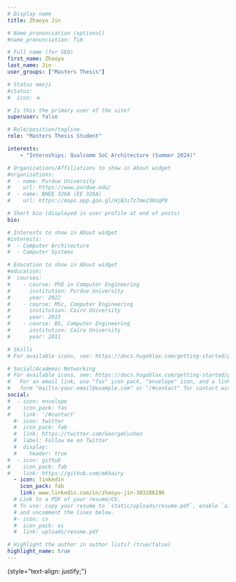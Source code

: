 ```yaml
---
# Display name
title: Zhaoyu Jin

# Name pronunciation (optional)
#name_pronunciation: Tim

# Full name (for SEO)
first_name: Zhaoyu
last_name: Jin
user_groups: ["Masters Thesis"]

# Status emoji
#status:
#  icon: ☕️

# Is this the primary user of the site?
superuser: false

# Role/position/tagline
role: "Masters Thesis Student"

interests:
    - "Internships: Qualcomm SoC Architecture (Summer 2024)"

# Organizations/Affiliations to show in About widget
#organizations:
#  - name: Purdue University
#    url: https://www.purdue.edu/
#  - name: BHEE 326A (EE 326A)
#    url: https://maps.app.goo.gl/HjBJs7z7me238oqP8

# Short bio (displayed in user profile at end of posts)
bio: 

# Interests to show in About widget
#interests:
#  - Computer Architecture
#  - Computer Systems

# Education to show in About widget
#education:
#  courses:
#    - course: PhD in Computer Engineering
#      institution: Purdue University
#      year: 2022
#    - course: MSc, Computer Engineering
#      institution: Cairo University
#      year: 2015
#    - course: BS, Computer Engineering
#      institution: Cairo University
#      year: 2011

# Skills
# For available icons, see: https://docs.hugoblox.com/getting-started/page-builder/#icons

# Social/Academic Networking
# For available icons, see: https://docs.hugoblox.com/getting-started/page-builder/#icons
#   For an email link, use "fas" icon pack, "envelope" icon, and a link in the
#   form "mailto:your-email@example.com" or "/#contact" for contact widget.
social:
#  - icon: envelope
#    icon_pack: fas
#    link: '/#contact'
  #- icon: twitter
  #  icon_pack: fab
  #  link: https://twitter.com/GeorgeCushen
  #  label: Follow me on Twitter
  #  display:
  #    header: true
#  - icon: github
#    icon_pack: fab
#    link: https://github.com/mkhairy
  - icon: linkedin
    icon_pack: fab
    link: www.linkedin.com/in/zhaoyu-jin-303286196
  # Link to a PDF of your resume/CV.
  # To use: copy your resume to `static/uploads/resume.pdf`, enable `ai` icons in `params.yaml`,
  # and uncomment the lines below.
  #- icon: cv
  #  icon_pack: ai
  #  link: uploads/resume.pdf

# Highlight the author in author lists? (true/false)
highlight_name: true
---
```


{style="text-align: justify;"}
